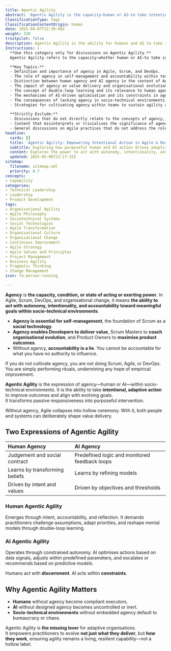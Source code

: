```yaml
---
title: Agentic Agility
abstract: 'Agentic Agility is the capacity—human or AI—to take intentional, adaptive action within socio-technical environments to improve outcomes and align with evolving goals. It is grounded in agency: the power to act with autonomy, accountability, and purpose. Without agency, Agile devolves into hollow rituals; with it, people and systems can deliberately shape value delivery. Agentic Agility manifests through human judgement and learning or AI-driven optimisation within constraints, enabling continuous evolution of both what is delivered and how it is delivered. It is the critical lever that sustains agility as a living, resilient capability rather than a hollow label.'
ClassificationType: tags
ClassificationContentOrigin: human
date: 2025-04-07T12:39:49Z
weight: 330
trustpilot: false
description: Agentic Agility is the ability for humans and AI to take intentional, adaptive action within socio-technical environments, enabling continuous improvement, value delivery, and organisational resilience. It transforms Agile, Scrum, and DevOps from passive execution into deliberate evolution, ensuring agility remains a living capability, not a hollow label.
Instructions: |-
  **Use this category only for discussions on Agentic Agility.**  
  Agentic Agility refers to the capacity—whether human or AI—to take intentional, adaptive actions within socio-technical environments to enhance outcomes and align with evolving goals. This concept is rooted in the notion of agency, which embodies the power to act with autonomy, accountability, and purpose. The presence of agency is crucial for ensuring that Agile practices are meaningful and effective, as it allows individuals and systems to actively shape value delivery rather than merely following rituals.

  **Key Topics:**
  - Definition and importance of agency in Agile, Scrum, and DevOps.
  - The role of agency in self-management and accountability within teams.
  - Distinction between human agency and AI agency in the context of Agile practices.
  - The impact of agency on value delivery and organisational evolution.
  - The concept of double-loop learning and its relevance to human agentic agility.
  - The mechanisms of AI-driven optimisation and its constraints in agentic agility.
  - The consequences of lacking agency in socio-technical environments, including potential bureaucratic or chaotic outcomes.
  - Strategies for cultivating agency within teams to sustain agility as a resilient capability.

  **Strictly Exclude:**
  - Discussions that do not directly relate to the concepts of agency, intentionality, or adaptive action within Agile, Scrum, or DevOps frameworks.
  - Content that misinterprets or trivialises the significance of agency in the context of Agile methodologies.
  - General discussions on Agile practices that do not address the role of agency in enhancing outcomes or aligning with goals.
headline:
  cards: []
  title: 'Agentic Agility: Empowering Intentional Action in Agile & DevOps'
  subtitle: Exploring how purposeful human and AI action drives adaptive change, value delivery, and resilience in complex socio-technical systems and evolving work environments.
  content: Explores the power to act with autonomy, intentionality, and accountability in complex socio-technical systems. Covers human and AI-driven adaptation, self-management, continuous improvement, and purposeful intervention, drawing on empirical learning, feedback loops, and evolving goals to sustain meaningful change and resilient value delivery.
  updated: 2025-05-06T22:17:35Z
sitemap:
  filename: sitemap.xml
  priority: 0.7
concepts:
- Capability
categories:
- Technical Leadership
- Leadership
- Product Development
tags:
- Organisational Agility
- Agile Philosophy
- Sociotechnical Systems
- Social Technologies
- Agile Transformation
- Organisational Culture
- Organisational Change
- Continuous Improvement
- Agile Strategy
- Agile Values and Principles
- Project Management
- Business Agility
- Pragmatic Thinking
- Change Management
icon: fa-person-running

---
```

**Agency** is **the capacity, condition, or state of acting or exerting power**. In Agile, Scrum, DevOps, and organisational change, it means **the ability to act with autonomy, intentionality, and accountability toward meaningful goals within socio-technical environments**.

- **Agency is essential for self-management**, the foundation of Scrum as a **social technology**.
- **Agency enables Developers to deliver value**, Scrum Masters to **coach organisational evolution**, and Product Owners to **maximise product outcomes**.
- Without agency, **accountability is a lie**. You cannot be accountable for what you have no authority to influence.

If you do not cultivate agency, you are not doing Scrum, Agile, or DevOps. You are simply performing rituals, undermining any hope of empirical improvement.

**Agentic Agility** is the expression of agency—human or AI—within socio-technical environments. It is the ability to take **intentional, adaptive action** to improve outcomes and align with evolving goals.  
It transforms passive responsiveness into purposeful intervention.

Without agency, Agile collapses into hollow ceremony. With it, both people and systems can deliberately shape value delivery.

## Two Expressions of Agentic Agility

| Human Agency                   | AI Agency                                     |
| :----------------------------- | :-------------------------------------------- |
| Judgement and social contract  | Predefined logic and monitored feedback loops |
| Learns by transforming beliefs | Learns by refining models                     |
| Driven by intent and values    | Driven by objectives and thresholds           |

### Human Agentic Agility

Emerges through intent, accountability, and reflection. It demands practitioners challenge assumptions, adapt priorities, and reshape mental models through double-loop learning.

### AI Agentic Agility

Operates through constrained autonomy. AI optimises actions based on data signals, adjusts within predefined parameters, and escalates or recommends based on predictive models.

Humans act with **discernment**. AI acts within **constraints**.

## Why Agentic Agility Matters

- **Humans** without agency become compliant executors.
- **AI** without designed agency becomes uncontrolled or inert.
- **Socio-technical environments** without embedded agency default to bureaucracy or chaos.

Agentic Agility is **the missing lever** for adaptive organisations.  
It empowers practitioners to evolve **not just what they deliver**, but **how they work**, ensuring agility remains a living, resilient capability—not a hollow label.
